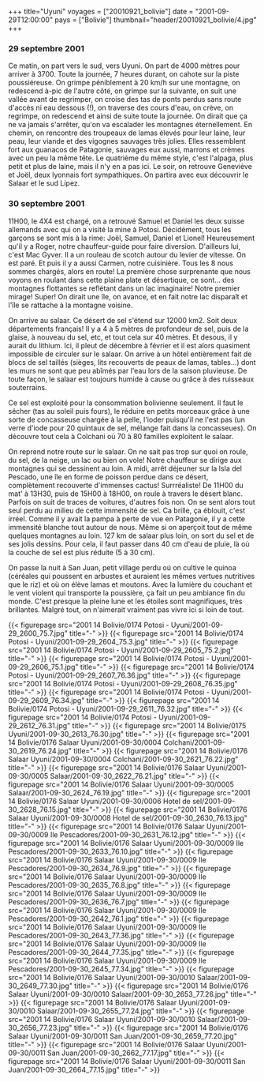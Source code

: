 +++
title="Uyuni"
voyages = ["20010921_bolivie"]
date = "2001-09-29T12:00:00"
pays = ["Bolivie"]
thumbnail="header/20010921_bolivie/4.jpg"
+++
### 29 septembre 2001

Ce matin, on part vers le sud, vers Uyuni. On part de 4000 mètres pour arriver 
à 3700. Toute la journée, 7 heures durant, on cahote sur la piste poussiéreuse. 
On grimpe péniblement à 20 km/h sur une montagne, on redescend à-pic de l'autre 
côté, on grimpe sur la suivante, on suit une vallée avant de regrimper, on croise 
des tas de ponts perdus sans route d'accès ni eau dessous (!), on traverse des 
cours d'eau, on crève, on regrimpe, on redescend et ainsi de suite toute la 
journée. On dirait que ça ne va jamais s'arrêter, qu'on va escalader les montagnes 
éternellement. En chemin, on rencontre des troupeaux de lamas élevés pour leur 
laine, leur peau, leur viande et des vigognes sauvages très jolies. Elles ressemblent 
fort aux guanacos de Patagonie, sauvages eux aussi, marrons et crèmes avec un 
peu la même tête. Le quatrième du même style, c'est l'alpaga, plus petit et 
plus de laine, mais il n'y en a pas ici. Le soir, on retrouve Geneviève et Joël, 
deux lyonnais fort sympathiques. On partira avec eux découvrir le Salaar et 
le sud Lipez.

### 30 septembre 2001

11H00, le 4X4 est chargé, on a retrouvé Samuel et Daniel les deux suisse allemands 
avec qui on a visité la mine à Potosi. Décidément, tous les garçons se sont 
mis à la rime: Joël, Samuel, Daniel et Lionel! Heureusement qu'il y a Roger, 
notre chauffeur-guide pour faire diversion. D'ailleurs lui, c'est Mac Gyver. 
Il a un rouleau de scotch autour du levier de vitesse. On est paré. Et puis 
il y a aussi Carmen, notre cuisinière. Tous les 8 nous sommes chargés, alors 
en route! La première chose surprenante que nous voyons en roulant dans cette 
plaine plate et désertique, ce sont... des montagnes flottantes se reflétant 
dans un lac imaginaire! Notre premier mirage! Super! On dirait une île, on avance, 
et en fait notre lac disparaît et l'île se rattache à la montagne voisine. 

On arrive au salaar. Ce désert de sel s'étend sur 12000 km2. Soit deux départements 
français! Il y a 4 à 5 mètres de profondeur de sel, puis de la glaise, à nouveau 
du sel, etc, et tout cela sur 40 mètres. Et desous, il y aurait du lithium. 
Ici, il pleut de décembre à février et il est alors quasiment impossible de 
circuler sur le salaar. On arrive à un hôtel entièrement fait de blocs de sel 
taillés (sièges, lits recouverts de peaux de lamas, tables...) dont les murs 
ne sont que peu abîmés par l'eau lors de la saison pluvieuse. De toute façon, 
le salaar est toujours humide à cause ou grâce à des ruisseaux souterrains.

Ce sel est exploité pour la consommation bolivienne seulement. Il faut le sécher 
(tas au soleil puis fours), le réduire en petits morceaux grâce à une sorte 
de concasseuse chargée à la pelle, l'ioder puisqu'il ne l'est pas (un verre 
d'iode pour 20 quintaux de sel, mélange fait dans la concasseues). On découvre 
tout cela à Colchani où 70 à 80 familles exploitent le salaar. 

On reprend notre route sur le salaar. On ne sait pas trop sur quoi on roule, 
du sel, de la neige, un lac ou bien on vole! Notre chauffeur se dirige aux montagnes 
qui se dessinent au loin. A midi, arrêt déjeuner sur la Isla del Pescado, une 
île en forme de poisson perdue dans ce désert, complètement recouverte d'immenses 
cactus! Surrréaliste! De 11H00 du mat' à 13H30, puis de 15H00 à 18H00, on roule 
à travers le désert blanc. Parfois on suit de traces de voitures, d'autres fois 
non. On se sent alors tout seul perdu au milieu de cette immensité de sel. Ca 
brille, ça éblouit, c'est irréel. Comme il y avait la pampa à perte de vue en 
Patagonie, il y a cette immensité blanche tout autour de nous. Même si on aperçoit 
tout de même quelques montagnes au loin. 127 km de salaar plus loin, on sort 
du sel et de ses jolis dessins. Pour cela, il faut passer dans 40 cm d'eau de 
pluie, là où la couche de sel est plus réduite (5 à 30 cm).

On passe la nuit à San Juan, petit village perdu oú on cultive le quinoa (céréales 
qui poussent en arbustes et auraient les mêmes vertues nutritives que le riz) 
et où on élève lamas et moutons. Avec la lumière du couchant et le vent violent 
qui transporte la poussière, ça fait un peu ambiance fin du monde. C'est presque 
la pleine lune et les étoiles sont magnifiques, très brillantes. Malgré tout, 
on n'aimerait vraiment pas vivre ici si loin de tout. 


<div id="TOTO">{{< figurepage src="2001 14 Bolivie/0174 Potosi - Uyuni/2001-09-29_2600_75.7.jpg" title="-"  >}}
{{< figurepage src="2001 14 Bolivie/0174 Potosi - Uyuni/2001-09-29_2604_75.3.jpg" title="-"  >}}
{{< figurepage src="2001 14 Bolivie/0174 Potosi - Uyuni/2001-09-29_2605_75.2.jpg" title="-"  >}}
{{< figurepage src="2001 14 Bolivie/0174 Potosi - Uyuni/2001-09-29_2606_75.1.jpg" title="-"  >}}
{{< figurepage src="2001 14 Bolivie/0174 Potosi - Uyuni/2001-09-29_2607_76.36.jpg" title="-"  >}}
{{< figurepage src="2001 14 Bolivie/0174 Potosi - Uyuni/2001-09-29_2608_76.35.jpg" title="-"  >}}
{{< figurepage src="2001 14 Bolivie/0174 Potosi - Uyuni/2001-09-29_2609_76.34.jpg" title="-"  >}}
{{< figurepage src="2001 14 Bolivie/0174 Potosi - Uyuni/2001-09-29_2611_76.32.jpg" title="-"  >}}
{{< figurepage src="2001 14 Bolivie/0174 Potosi - Uyuni/2001-09-29_2612_76.31.jpg" title="-"  >}}
{{< figurepage src="2001 14 Bolivie/0175 Uyuni/2001-09-30_2613_76.30.jpg" title="-"  >}}
{{< figurepage src="2001 14 Bolivie/0176 Salaar Uyuni/2001-09-30/0004 Colchani/2001-09-30_2619_76.24.jpg" title="-"  >}}
{{< figurepage src="2001 14 Bolivie/0176 Salaar Uyuni/2001-09-30/0004 Colchani/2001-09-30_2621_76.22.jpg" title="-"  >}}
{{< figurepage src="2001 14 Bolivie/0176 Salaar Uyuni/2001-09-30/0005 Salaar/2001-09-30_2622_76.21.jpg" title="-"  >}}
{{< figurepage src="2001 14 Bolivie/0176 Salaar Uyuni/2001-09-30/0005 Salaar/2001-09-30_2624_76.19.jpg" title="-"  >}}
{{< figurepage src="2001 14 Bolivie/0176 Salaar Uyuni/2001-09-30/0006 Hotel de sel/2001-09-30_2628_76.15.jpg" title="-"  >}}
{{< figurepage src="2001 14 Bolivie/0176 Salaar Uyuni/2001-09-30/0008 Hotel de sel/2001-09-30_2630_76.13.jpg" title="-"  >}}
{{< figurepage src="2001 14 Bolivie/0176 Salaar Uyuni/2001-09-30/0009 Ile Pescadores/2001-09-30_2631_76.12.jpg" title="-"  >}}
{{< figurepage src="2001 14 Bolivie/0176 Salaar Uyuni/2001-09-30/0009 Ile Pescadores/2001-09-30_2633_76.10.jpg" title="-"  >}}
{{< figurepage src="2001 14 Bolivie/0176 Salaar Uyuni/2001-09-30/0009 Ile Pescadores/2001-09-30_2634_76.9.jpg" title="-"  >}}
{{< figurepage src="2001 14 Bolivie/0176 Salaar Uyuni/2001-09-30/0009 Ile Pescadores/2001-09-30_2635_76.8.jpg" title="-"  >}}
{{< figurepage src="2001 14 Bolivie/0176 Salaar Uyuni/2001-09-30/0009 Ile Pescadores/2001-09-30_2636_76.7.jpg" title="-"  >}}
{{< figurepage src="2001 14 Bolivie/0176 Salaar Uyuni/2001-09-30/0009 Ile Pescadores/2001-09-30_2642_76.1.jpg" title="-"  >}}
{{< figurepage src="2001 14 Bolivie/0176 Salaar Uyuni/2001-09-30/0009 Ile Pescadores/2001-09-30_2643_77.36.jpg" title="-"  >}}
{{< figurepage src="2001 14 Bolivie/0176 Salaar Uyuni/2001-09-30/0009 Ile Pescadores/2001-09-30_2644_77.35.jpg" title="-"  >}}
{{< figurepage src="2001 14 Bolivie/0176 Salaar Uyuni/2001-09-30/0009 Ile Pescadores/2001-09-30_2645_77.34.jpg" title="-"  >}}
{{< figurepage src="2001 14 Bolivie/0176 Salaar Uyuni/2001-09-30/0010 Salaar/2001-09-30_2649_77.30.jpg" title="-"  >}}
{{< figurepage src="2001 14 Bolivie/0176 Salaar Uyuni/2001-09-30/0010 Salaar/2001-09-30_2653_77.26.jpg" title="-"  >}}
{{< figurepage src="2001 14 Bolivie/0176 Salaar Uyuni/2001-09-30/0010 Salaar/2001-09-30_2655_77.24.jpg" title="-"  >}}
{{< figurepage src="2001 14 Bolivie/0176 Salaar Uyuni/2001-09-30/0010 Salaar/2001-09-30_2656_77.23.jpg" title="-"  >}}
{{< figurepage src="2001 14 Bolivie/0176 Salaar Uyuni/2001-09-30/0011 San Juan/2001-09-30_2659_77.20.jpg" title="-"  >}}
{{< figurepage src="2001 14 Bolivie/0176 Salaar Uyuni/2001-09-30/0011 San Juan/2001-09-30_2662_77.17.jpg" title="-"  >}}
{{< figurepage src="2001 14 Bolivie/0176 Salaar Uyuni/2001-09-30/0011 San Juan/2001-09-30_2664_77.15.jpg" title="-"  >}}
</DIV>


